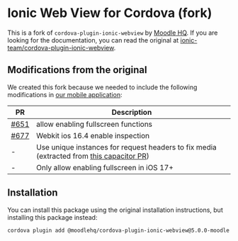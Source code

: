 <!--
# license: Licensed to the Apache Software Foundation (ASF) under one
#         or more contributor license agreements.  See the NOTICE file
#         distributed with this work for additional information
#         regarding copyright ownership.  The ASF licenses this file
#         to you under the Apache License, Version 2.0 (the
#         "License"); you may not use this file except in compliance
#         with the License.  You may obtain a copy of the License at
#
#           http://www.apache.org/licenses/LICENSE-2.0
#
#         Unless required by applicable law or agreed to in writing,
#         software distributed under the License is distributed on an
#         "AS IS" BASIS, WITHOUT WARRANTIES OR CONDITIONS OF ANY
#         KIND, either express or implied.  See the License for the
#         specific language governing permissions and limitations
#         under the License.
-->

<!-- TODO: remove beta in README.md and CONTRIBUTING.md -->

# Ionic Web View for Cordova (fork)

This is a fork of `cordova-plugin-ionic-webview` by [Moodle HQ](https://moodle.com/). If you are looking for the documentation, you can read the original at [ionic-team/cordova-plugin-ionic-webview](https://github.com/ionic-team/cordova-plugin-ionic-webview).

## Modifications from the original

We created this fork because we needed to include the following modifications in [our mobile application](https://github.com/moodlehq/moodleapp):

| PR | Description |
| -- | ----------- |
| [#651](https://github.com/ionic-team/cordova-plugin-ionic-webview/pull/651) | allow enabling fullscreen functions |
| [#677](https://github.com/ionic-team/cordova-plugin-ionic-webview/pull/677) | Webkit ios 16.4 enable inspection   |
| - | Use unique instances for request headers to fix media (extracted from [this capacitor PR](https://github.com/ionic-team/capacitor/pull/5956))  |
| - | Only allow enabling fullscreen in iOS 17+  |

## Installation

You can install this package using the original installation instructions, but installing this package instead:

```sh
cordova plugin add @moodlehq/cordova-plugin-ionic-webview@5.0.0-moodle.4
```
